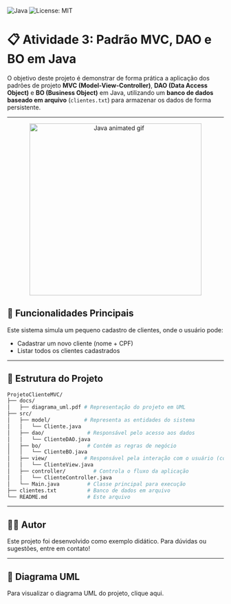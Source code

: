 ![Java](https://img.shields.io/badge/Java-ED8B00?style=for-the-badge&logo=java&logoColor=white)
![License: MIT](https://img.shields.io/badge/License-MIT-yellow.svg)

# 📋 Atividade 3: Padrão MVC, DAO e BO em Java

O objetivo deste projeto é demonstrar de forma prática a aplicação dos padrões de projeto **MVC (Model-View-Controller)**, **DAO (Data Access Object)** e **BO (Business Object)** em Java, utilizando um **banco de dados baseado em arquivo** (`clientes.txt`) para armazenar os dados de forma persistente.

---

<p align="center">
  <img src="https://media.giphy.com/media/v1.Y2lkPTc5MGI3NjExaTd0bnhicnd3aHQzdGlidGZldmVyMzZ2bmF4eG03a3RvbW10eW9qbyZlcD12MV9naWZzX3NlYXJjaCZjdD1n/qgQUggAC3Pfv687qPC/giphy.gif" width="400" alt="Java animated gif">
</p>

## 🎯 Funcionalidades Principais

Este sistema simula um pequeno cadastro de clientes, onde o usuário pode:
- Cadastrar um novo cliente (nome + CPF)
- Listar todos os clientes cadastrados

---

## 🧱 Estrutura do Projeto

```bash
ProjetoClienteMVC/
├── docs/
│   ├── diagrama_uml.pdf # Representação do projeto em UML
├── src/
│   ├── model/           # Representa as entidades do sistema
│   │   └── Cliente.java
│   ├── dao/              # Responsável pelo acesso aos dados
│   │   └── ClienteDAO.java
│   ├── bo/               # Contém as regras de negócio
│   │   └── ClienteBO.java
│   ├── view/            # Responsável pela interação com o usuário (console)
│   │   └── ClienteView.java
│   ├── controller/         # Controla o fluxo da aplicação
│   │   └── ClienteController.java
│   └── Main.java         # Classe principal para execução
├── clientes.txt          # Banco de dados em arquivo
└── README.md             # Este arquivo

```

---

## 👨‍💻 Autor

Este projeto foi desenvolvido como exemplo didático. Para dúvidas ou sugestões, entre em contato!

---

## 📄 Diagrama UML

Para visualizar o diagrama UML do projeto, clique aqui.
